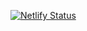 [![Netlify Status](https://api.netlify.com/api/v1/badges/fdf1ae8b-c3ae-4f35-af96-fcf266bffaf9/deploy-status)](https://app.netlify.com/sites/wds-blogtutorial/deploys)
